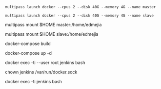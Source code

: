 ```plaintext
multipass launch docker --cpus 2 --disk 40G --memory 4G --name master

multipass launch docker --cpus 2 --disk 40G --memory 4G --name slave
```



multipass mount $HOME master:/home/edmejia

multipass mount $HOME slave:/home/edmejia



docker-compose build

docker-compose up -d

docker exec -ti --user root  jenkins bash



chown jenkins /var/run/docker.sock 

docker exec -ti   jenkins bash